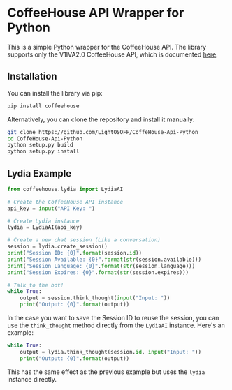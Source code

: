 # CoffeeHouse API Wrapper for Python

This is a simple Python wrapper for the CoffeeHouse API. The library supports only the V1IVA2.0 CoffeeHouse API, which is documented [here](https://gist.github.com/Netkas/e8977b26f482ca40911a949df7dd286f).

## Installation

You can install the library via pip:

```sh
pip install coffeehouse
```

Alternatively, you can clone the repository and install it manually:

```sh
git clone https://github.com/LightOSOFF/CoffeHouse-Api-Python
cd CoffeHouse-Api-Python
python setup.py build
python setup.py install
```

## Lydia Example

```python
from coffeehouse.lydia import LydiaAI

# Create the CoffeeHouse API instance
api_key = input("API Key: ")

# Create Lydia instance
lydia = LydiaAI(api_key)

# Create a new chat session (Like a conversation)
session = lydia.create_session()
print("Session ID: {0}".format(session.id))
print("Session Available: {0}".format(str(session.available)))
print("Session Language: {0}".format(str(session.language)))
print("Session Expires: {0}".format(str(session.expires)))

# Talk to the bot!
while True:
    output = session.think_thought(input("Input: "))
    print("Output: {0}".format(output))
```

In the case you want to save the Session ID to reuse the session, you can use the `think_thought` method directly from the `LydiaAI` instance. Here's an example:

```python
while True:
    output = lydia.think_thought(session.id, input("Input: "))
    print("Output: {0}".format(output))
```

This has the same effect as the previous example but uses the `lydia` instance directly.
